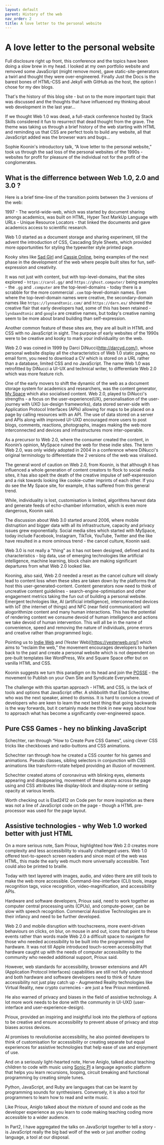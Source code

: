 ```yaml
---
layout: default
parent: History of the web
nav_order: 2
title: A love letter to the personal website
---
```



# A love letter to the personal website

Full disclosure right up front, this conference and the topics have been doing a slow brew in my head. I looked at my own portfolio website and removed some JavaScript (might remove more), gave static-site-generators a twirl and thought they were over-engineered. Finally Just the Docs is the barest bones of HTML-CSS and Jekyll with GitHub as the host, the option I chose for my dev blogs.

That's the history of this blog site - but on to the more important topic that was discussed and the thoughts that have influenced my thinking about web development in the last year...

If we thought Web 1.0 was dead, a full-stack conference hosted by Stack Skills considered it fun to resurrect that dead thought from the grave. The theme was taking us through a brief history of the web starting with HTML and reminding us that CSS are perfect tools to build any website, all that JavaScript added was the browser wars and bugs...

Sophie Koonin's introductory talk, “A love letter to the personal website,” took us through the sad loss of the personal websites of the 1990s - websites for profit for pleasure of the individual not for the profit of the conglomerates.

## What is the differrence between Web 1.0, 2.0 and 3.0 ?

Here is a brief time-line of the transition points between the 3 versions of the web:

1997 - The world-wide-web, which was started by document sharing amongs academics, was built on HTML, Hyper Text MarkUp Language with URLs - Unique Resource Locators - that linked the documents and gave academics access to scientific research.

Web 1.0 started as a document storage and sharing experiment, till the advent the introduction of CSS, Cascading Style Sheets, which provided more opportunities for styling the typewriter style printed page.

Kooky sites like [Sad Girl](https://sadgrl.online/) and [Cassie Online](https://www.cassieonline.co.uk/), being examples of the next phase in the development of the web where people built sites for fun, self-expression and creativity.

It was not just with content, but with top-level-domains, that the sites explored - `https://carol.gg/` and `https://ghost.computer/`  being examples - the `.gg` and `.computer` are the top-level-domains - today there is a scrabble for the more commercial `.com` top-level-domain names. Even where the top-level-domain names were creative, the secondary-domain names like
`https://lynnandtonic.com/` and `https://darn.es/` showed the creative flair that early developers had, some of this has been retained - `lyndaandtonic` and `google` are creative names, but today's creative naming seem to be more about brand building than self-expression.

Another common feature of these sites are, they are all built in HTML and CSS with no JavaScript in sight. The purpose of early websites of the 1990s were to be creative and kooky to mark your individuality on the web.  

Web 2.0 was coined in 1999 by Darci DiNucci(http://darcyd.com/), whose personal website display all the characteristics of Web 1.0 static pages, no email form, you need to download a CV which is stored on a URL rather than a database, limited CSS and no JavaScript. The name Web 1.0 was retrofitted by DiNucci a UI-UX and technical writer, to differentiate Web 2.0 which was more feature rich.

One of the early movers to shift the dynamic of the web as a document storage system for academics and researchers, was the content generator, [My Space](https://myspace.com/) which also socialised content. Web 2.0, played to DiNucci's strengths - a focus on the user-experience(UX), personalisation of the user-journey with UXD (ux-design frameworks), data stored server-side with Application Protocol Interfaces (APIs) allowing for maps to be placed on a page by calling resources with an API. The use of data stored on a server and APIs along with improved UI-UXD encouraged more users to post blogs, comments, reactions, photographs, images making the web more interconnected and devices and infrastructures more inter-operable.

As a precursor to Web 2.0, where the consumer created the content, in Koonin’s opinion, MySpace ruined the web for these indie sites. The term Web 2.0, was only widely adopted in 2004 in a conference where DiNucci's original terminology to differentiate the 2 versions of the web was viralised.

The general word of caution on Web 2.0, from Koonin, is that although it has influenced a whole generation of content creators to flock to social media sites, it has also spelt the death of the creative impulse of self-experession and a risk towards looking like cookie-cutter imprints of each other. If you do see the My Space site, for example, it has suffered from this general trend.

While, individuality is lost, customisation is limited, algorithms harvest data and generate feeds of echo-chamber information, which is even more dangerous, Koonin said.

The discussion about Web 3.0 started around 2006, where mobile distruption and bigger data with all its infrastructure, capacity and privacy issues grew exponentially. Social media sites which started with MySpace, today include Facebook, Instagram, TikTok, YouTube, Twitter and the like have resulted in a more ominous trend - the cancel culture, Koonin said. 

Web 3.0 is not really a "thing" as it has not been designed, defined and its characteristics - big data, use of emerging technologies like artificial intelligence, machine learning, block chain are making significant departures from what Web 2.0 looked like.

Kooning, also said, Web 2.0 needed a reset as the cancel culture will slowly lead to content loss when these sites are taken down by the platforms that host this user-generated-content. Content generators now need to think of uncreative content guidelines - search-engine-optimisation and other engagement metrics taking the fun out of building a personal website. Emergent technlogies like, AI (artificial intelligence), interconnected devices with IoT (the internet of things) and NFC (near field communication) will alogorithmize content and many human interactions. This has the potential of rendering content we consume devoid of human intelligence and actions we take devoid of human intervention. This will all be in the name of convenience, speed and removing the nature of individuals, prone errors and creative rather than programmed logic.

Pointing us to [Indie Web](https://indieweb.org/) and (Yester Web)[https://yesterweb.org/] which aims to “reclaim the web,” the movement encourages developers to harken back to the past and create a personal website which is not dependent on pre-built templates like WordPress, Wix and Square Space offer but on vanilla HTML and CSS.

Koonin suggests we turn this paradigm on its head and join the [POSSE](https://indieweb.org/POSSE) - the movement to Publish on your Own Site and Syndicate Everywhere.

The challenge with this spartan approach - HTML and CSS, is the lack of tools and options that JavaScript offer. A shibbolith that Elad Schechter, who was the next speaker, aimed to dismiss. It is hard to convice a crowd of developers who are keen to learn the next best thing that going backwards is the way forwards, but it certainly made me think in new ways about how to approach what has become a significantly over-engineered space.

## Pure CSS Games - hey no blinking JavaScript

Schechter, ran through “How to Create Pure CSS Games”, using clever CSS tricks like checkboxes and radio-buttons and CSS animations.

Schechter ran through how he created a CSS counter for his games and animations. Pseudo classes, sibling selectors in conjunction with CSS animations like transform-rotate helped providing an illusion of movement.  

Schechter created atoms of coronavirus with blinking eyes, elements appearing and disappearing, movement of these atoms across the page using and CSS attributes like display-block and display-none or setting opacity at various levels. 

Worth checking out is Elad2412 on Code pen for more inspiration as there was not a line of JavaScript code on the page - though a HTML pre-processor was used for the page layout.

## Assistive technologies - why Web 1.0 worked better with just HTML

On a more serious note, Sam Prioux, highlighted how Web 2.0 creates more complexity and less accessibility to visually challenged users. Web 1.0 offered text-to-speech screen readers and since most of the web was HTML, this made the early web much more universally accessible. Text could also be printed to braille.

Today with text layered with images, audio, and video there are still tools to make the web more accessible. Command-line-interface (CLI) tools, image recognition tags, voice recognition, video-magnification, and accessibility APIs.

Hardware and software developers, Prioux said, need to work together as computer central processing units (CPUs), and compute-power, can be slow with speech recognition. Commercial Assistive Technologies are in their infancy and need to be further developed.

Web 2.0 and mobile disruption with touchscreens, more event-driven behaviours on clicks, on blur, on mouse in and out, icons that point to these events rather than words made Web 2.0 a difficult space to navigate for those who needed accessibility to be built into the programming and hardware. It was not till Apple introduced touch-screen accessibility that hardware caught up with the needs of computer accessibility to the community who needed additional support, Prioux said.

However, web standards for accessibility, browser extensions and API (Application Protocol Interfaces) capabilities are still not fully understood and both hardware and software developers need to think of future accessibility not just play catch up - Augmented Reality technologies like Virtual Reality, new crypto currencies - are just a few Prioux mentioned.

He also warned of privacy and biases in the field of assistive technology. A lot more work needs to be done with the community in UI-UXD (user-interface and user-experience-design).

Prioux, provided an inspiring and insightful look into the plethora of options to be creative and ensure accessibility to prevent abuse of privacy and stop biases across devices.

AI promises to revolutionise accessibility, he also pointed developers to think of customisation for accessibility or creating separate but equal experiences for assistive technologies that help ease of use and enjoyment of use.  

And on a seriously light-hearted note, Herve Aniglo, talked about teaching children to code with music using [Sonic PI](https://sonic-pi.net/) a language agnostic platform that helps you learn recursions, looping, circuit breaking and functional programming by creating simple tunes.  

Python, JavaScript, and Ruby are languages that can be learnt by programming sounds for synthesisers. Conversely, it is also a tool for programmers to learn how to read and write music.

Like Prioux, Aniglo talked about the mixture of sound and code as the developer experience as you learn to code making teaching coding more accessible to a wider audience.

In Part2, I have aggregated the talks on JavaScript together to tell a story - is JavaScript really the big bad wolf of the web or just another coding language, a tool at our disposal.
